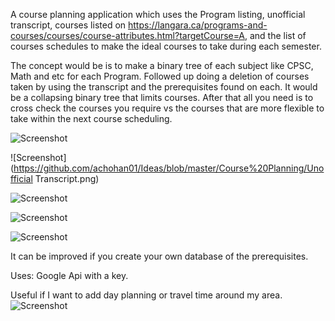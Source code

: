 A course planning application which uses the Program listing, unofficial transcript, courses listed on https://langara.ca/programs-and-courses/courses/course-attributes.html?targetCourse=A, and the list of courses schedules to make the ideal courses to take during each semester.

The concept would be is to make a binary tree of each subject like CPSC, Math and etc for each Program. Followed up doing a deletion of courses taken by using the transcript and the prerequisites found on each. It would be a collapsing binary tree that limits courses. After that all you need is to cross check the courses you require vs the courses that are more flexible to take within the next course scheduling. 

![Screenshot](https://github.com/achohan01/Ideas/blob/master/Course%20Planning/LangaraProgramDetail.png)

![Screenshot](https://github.com/achohan01/Ideas/blob/master/Course%20Planning/Unofficial Transcript.png)

![Screenshot](https://github.com/achohan01/Ideas/blob/master/Course%20Planning/CourseList.png)

![Screenshot](https://github.com/achohan01/Ideas/blob/master/Course%20Planning/CourseSchedule.png)

![Screenshot](https://github.com/achohan01/Ideas/blob/master/Course%20Planning/ListofCourseSchedule.png)

It can be improved if you create your own database of the prerequisites.

Uses: Google Api with a key.

Useful if I want to add day planning or travel time around my area.
![Screenshot](https://github.com/achohan01/Summary/blob/master/AddedSearchType.png)
